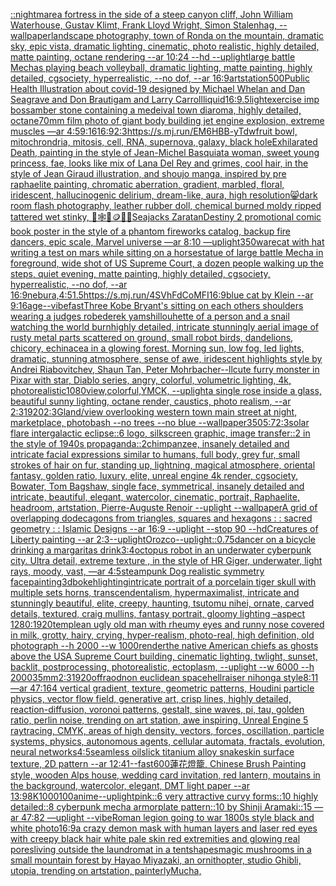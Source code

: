 [::nightmare](https://www.ebank.nz/aiartgenerator?category=%3A%3Anightmare)[a fortress in the side of a steep canyon cliff, John William Waterhouse, Gustav Klimt, Frank Lloyd Wright, Simon Stalenhag, --wallpaper](https://www.ebank.nz/aiartgenerator?category=a%20fortress%20in%20the%20side%20of%20a%20steep%20canyon%20cliff%2C%20John%20William%20Waterhouse%2C%20Gustav%20Klimt%2C%20Frank%20Lloyd%20Wright%2C%20Simon%20Stalenhag%2C%20--wallpaper)[landscape photography, town of Ronda on the mountain, dramatic sky, epic vista, dramatic lighting, cinematic, photo realistic, highly detailed, matte painting, octane rendering --ar 10:24 --hd --uplight](https://www.ebank.nz/aiartgenerator?category=landscape%20photography%2C%20town%20of%20Ronda%20on%20the%20mountain%2C%20dramatic%20sky%2C%20epic%20vista%2C%20dramatic%20lighting%2C%20cinematic%2C%20photo%20realistic%2C%20highly%20detailed%2C%20matte%20painting%2C%20octane%20rendering%20--ar%2010%3A24%20--hd%20--uplight)[large battle Mechas playing beach volleyball, dramatic lighting, matte painting, highly detailed, cgsociety, hyperrealistic, --no dof, --ar 16:9](https://www.ebank.nz/aiartgenerator?category=large%20battle%20Mechas%20playing%20beach%20volleyball%2C%20dramatic%20lighting%2C%20matte%20painting%2C%20highly%20detailed%2C%20cgsociety%2C%20hyperrealistic%2C%20--no%20dof%2C%20--ar%2016%3A9)[artstation](https://www.ebank.nz/aiartgenerator?category=artstation)[500](https://www.ebank.nz/aiartgenerator?category=500)[Public Health Illustration about covid-19 designed by Michael Whelan and Dan Seagrave and Don Brautigam and Larry Carroll](https://www.ebank.nz/aiartgenerator?category=Public%20Health%20Illustration%20about%20covid-19%20designed%20by%20Michael%20Whelan%20and%20Dan%20Seagrave%20and%20Don%20Brautigam%20and%20Larry%20Carroll)[liquid](https://www.ebank.nz/aiartgenerator?category=liquid)[16:9](https://www.ebank.nz/aiartgenerator?category=16%3A9)[.5](https://www.ebank.nz/aiartgenerator?category=.5)[light](https://www.ebank.nz/aiartgenerator?category=light)[exercise imp boss](https://www.ebank.nz/aiartgenerator?category=exercise%20imp%20boss)[amber stone containing a medeival town diaroma, highly detailed, octane](https://www.ebank.nz/aiartgenerator?category=amber%20stone%20containing%20a%20medeival%20town%20diaroma%2C%20highly%20detailed%2C%20octane)[70mm film photo of giant body building jet engine explosion, extreme muscles —ar 4:5](https://www.ebank.nz/aiartgenerator?category=70mm%20film%20photo%20of%20giant%20body%20building%20jet%20engine%20explosion%2C%20extreme%20muscles%20%E2%80%94ar%204%3A5)[9:16](https://www.ebank.nz/aiartgenerator?category=9%3A16)[16:9](https://www.ebank.nz/aiartgenerator?category=16%3A9)[2:3](https://www.ebank.nz/aiartgenerator?category=2%3A3)[<https://s.mj.run/EM6HBB-yTdw>](https://www.ebank.nz/aiartgenerator?category=%3Chttps%3A//s.mj.run/EM6HBB-yTdw%3E)[fruit bowl, mitochrondria, mitosis, cell, RNA, supernova, galaxy, black hole](https://www.ebank.nz/aiartgenerator?category=fruit%20bowl%2C%20mitochrondria%2C%20mitosis%2C%20cell%2C%20RNA%2C%20supernova%2C%20galaxy%2C%20black%20hole)[Exhilarated Death, painting in the style of Jean-Michel Basquiat](https://www.ebank.nz/aiartgenerator?category=Exhilarated%20Death%2C%20painting%20in%20the%20style%20of%20Jean-Michel%20Basquiat)[a woman, sweet young princess, fae, looks like mix of Lana Del Rey and grimes, cool hair, in the style of Jean Giraud illustration, and shoujo manga, inspired by pre raphaelite painting, chromatic aberration, gradient, marbled, floral, iridescent, hallucinogenic delirium, dream-like, aura, high resolution](https://www.ebank.nz/aiartgenerator?category=a%20woman%2C%20sweet%20young%20princess%2C%20fae%2C%20looks%20like%20mix%20of%20Lana%20Del%20Rey%20and%20grimes%2C%20cool%20hair%2C%20in%20the%20style%20of%20Jean%20Giraud%20illustration%2C%20and%20shoujo%20manga%2C%20inspired%20by%20pre%20raphaelite%20painting%2C%20chromatic%20aberration%2C%20gradient%2C%20marbled%2C%20floral%2C%20iridescent%2C%20hallucinogenic%20delirium%2C%20dream-like%2C%20aura%2C%20high%20resolution)[](https://www.ebank.nz/aiartgenerator?category=)[😸](https://www.ebank.nz/aiartgenerator?category=%F0%9F%98%B8)[dark room flash photography, leather rubber doll, chemical burned moldy ripped tattered wet stinky, 🎱🕸🍄🪙🦷🦟](https://www.ebank.nz/aiartgenerator?category=dark%20room%20flash%20photography%2C%20leather%20rubber%20doll%2C%20chemical%20burned%20moldy%20ripped%20tattered%20wet%20stinky%2C%20%F0%9F%8E%B1%F0%9F%95%B8%F0%9F%8D%84%F0%9F%AA%99%F0%9F%A6%B7%F0%9F%A6%9F)[Seajacks Zaratan](https://www.ebank.nz/aiartgenerator?category=Seajacks%20Zaratan)[Destiny 2 promotional comic book poster in the style of a phantom fireworks catalog, backup fire dancers, epic scale, Marvel universe —ar 8:10 —uplight](https://www.ebank.nz/aiartgenerator?category=Destiny%202%20promotional%20comic%20book%20poster%20in%20the%20style%20of%20a%20phantom%20fireworks%20catalog%2C%20backup%20fire%20dancers%2C%20epic%20scale%2C%20Marvel%20universe%20%E2%80%94ar%208%3A10%20%E2%80%94uplight)[350](https://www.ebank.nz/aiartgenerator?category=350)[ware](https://www.ebank.nz/aiartgenerator?category=ware)[cat with hat writing a test on mars while sitting on a horse](https://www.ebank.nz/aiartgenerator?category=cat%20with%20hat%20writing%20a%20test%20on%20mars%20while%20sitting%20on%20a%20horse)[statue of large battle Mecha in foreground, wide shot of US Supreme Court, a dozen people walking up the steps, quiet evening, matte painting, highly detailed, cgsociety, hyperrealistic, --no dof, --ar 16:9](https://www.ebank.nz/aiartgenerator?category=statue%20of%20large%20battle%20Mecha%20in%20foreground%2C%20wide%20shot%20of%20US%20Supreme%20Court%2C%20a%20dozen%20people%20walking%20up%20the%20steps%2C%20quiet%20evening%2C%20matte%20painting%2C%20highly%20detailed%2C%20cgsociety%2C%20hyperrealistic%2C%20--no%20dof%2C%20--ar%2016%3A9)[nebura,](https://www.ebank.nz/aiartgenerator?category=nebura%2C)[4:5](https://www.ebank.nz/aiartgenerator?category=4%3A5)[1.5](https://www.ebank.nz/aiartgenerator?category=1.5)[<https://s.mj.run/4SVhFdCoMFI>](https://www.ebank.nz/aiartgenerator?category=%3Chttps%3A//s.mj.run/4SVhFdCoMFI%3E)[16:9](https://www.ebank.nz/aiartgenerator?category=16%3A9)[blue cat by Klein --ar 9:16](https://www.ebank.nz/aiartgenerator?category=blue%20cat%20by%20Klein%20--ar%209%3A16)[age](https://www.ebank.nz/aiartgenerator?category=age)[--vibefast](https://www.ebank.nz/aiartgenerator?category=--vibefast)[Three Kobe Bryant's sitting on each others shoulders wearing a judges robe](https://www.ebank.nz/aiartgenerator?category=Three%20Kobe%20Bryant%27s%20sitting%20on%20each%20others%20shoulders%20wearing%20a%20judges%20robe)[derek yam](https://www.ebank.nz/aiartgenerator?category=derek%20yam)[shillouhette of a person and a snail watching the world burn](https://www.ebank.nz/aiartgenerator?category=shillouhette%20of%20a%20person%20and%20a%20snail%20watching%20the%20world%20burn)[highly detailed, intricate stunningly aerial image of rusty metal parts scattered on ground, small robot birds, dandelions, chicory, echinacea in a glowing forest. Morning sun, low fog, led lights, dramatic, stunning atmosphere, sense of awe, iridescent highlights style by Andrei Riabovitchev, Shaun Tan, Peter Mohrbacher](https://www.ebank.nz/aiartgenerator?category=highly%20detailed%2C%20intricate%20stunningly%20aerial%20image%20of%20rusty%20metal%20parts%20scattered%20on%20ground%2C%20small%20robot%20birds%2C%20dandelions%2C%20chicory%2C%20echinacea%20in%20a%20glowing%20forest.%20Morning%20sun%2C%20low%20fog%2C%20led%20lights%2C%20dramatic%2C%20stunning%20atmosphere%2C%20sense%20of%20awe%2C%20iridescent%20highlights%20style%20by%20Andrei%20Riabovitchev%2C%20Shaun%20Tan%2C%20Peter%20Mohrbacher)[--ll](https://www.ebank.nz/aiartgenerator?category=--ll)[cute furry monster in Pixar with star, Diablo series, angry, colorful, volumetric lighting, 4k, photorealistic](https://www.ebank.nz/aiartgenerator?category=cute%20furry%20monster%20in%20Pixar%20with%20star%2C%20Diablo%20series%2C%20angry%2C%20colorful%2C%20volumetric%20lighting%2C%204k%2C%20photorealistic)[1080](https://www.ebank.nz/aiartgenerator?category=1080)[view,colorful,YMCK, --uplight](https://www.ebank.nz/aiartgenerator?category=view%2Ccolorful%2CYMCK%2C%20--uplight)[a single rose inside a glass, beautiful sunny lighting, octane render, caustics, photo realism, --ar 2:3](https://www.ebank.nz/aiartgenerator?category=a%20single%20rose%20inside%20a%20glass%2C%20beautiful%20sunny%20lighting%2C%20octane%20render%2C%20caustics%2C%20photo%20realism%2C%20--ar%202%3A3)[1920](https://www.ebank.nz/aiartgenerator?category=1920)[2:3](https://www.ebank.nz/aiartgenerator?category=2%3A3)[Gland](https://www.ebank.nz/aiartgenerator?category=Gland)[/view overlooking western town main street at night, marketplace, photobash --no trees --no blue --wallpaper](https://www.ebank.nz/aiartgenerator?category=/view%20overlooking%20western%20town%20main%20street%20at%20night%2C%20marketplace%2C%20photobash%20--no%20trees%20--no%20blue%20--wallpaper)[350](https://www.ebank.nz/aiartgenerator?category=350)[5:7](https://www.ebank.nz/aiartgenerator?category=5%3A7)[2:3](https://www.ebank.nz/aiartgenerator?category=2%3A3)[solar flare intergalactic eclipse::6 logo, silkscreen graphic, image transfer::2 in the style of 1940s propaganda::2](https://www.ebank.nz/aiartgenerator?category=solar%20flare%20intergalactic%20eclipse%3A%3A6%20logo%2C%20silkscreen%20graphic%2C%20image%20transfer%3A%3A2%20in%20the%20style%20of%201940s%20propaganda%3A%3A2)[chimpanzee, insanely detailed and intricate facial expressions similar to humans, full body, grey fur, small strokes of hair on fur, standing up, lightning, magical atmosphere, oriental fantasy, golden ratio, luxury, elite, unreal engine 4k render, cgsociety, Bowater, Tom Bagshaw, single face, symmetrical, insanely detailed and intricate, beautiful, elegant, watercolor, cinematic, portrait, Raphaelite, headroom, artstation, Pierre-Auguste Renoir --uplight --wallpaper](https://www.ebank.nz/aiartgenerator?category=chimpanzee%2C%20insanely%20detailed%20and%20intricate%20facial%20expressions%20similar%20to%20humans%2C%20full%20body%2C%20grey%20fur%2C%20small%20strokes%20of%20hair%20on%20fur%2C%20standing%20up%2C%20lightning%2C%20magical%20atmosphere%2C%20oriental%20fantasy%2C%20golden%20ratio%2C%20luxury%2C%20elite%2C%20unreal%20engine%204k%20render%2C%20cgsociety%2C%20Bowater%2C%20Tom%20Bagshaw%2C%20single%20face%2C%20symmetrical%2C%20insanely%20detailed%20and%20intricate%2C%20beautiful%2C%20elegant%2C%20watercolor%2C%20cinematic%2C%20portrait%2C%20Raphaelite%2C%20headroom%2C%20artstation%2C%20Pierre-Auguste%20Renoir%20--uplight%20--wallpaper)[A grid of overlapping dodecagons from triangles, squares and hexagons : : sacred geometry : : Islamic Designs --ar 16:9 --uplight --stop 90 --hd](https://www.ebank.nz/aiartgenerator?category=A%20grid%20of%20overlapping%20dodecagons%20from%20triangles%2C%20squares%20and%20hexagons%20%3A%20%3A%20sacred%20geometry%20%3A%20%3A%20Islamic%20Designs%20--ar%2016%3A9%20--uplight%20--stop%2090%20--hd)[Creatures of Liberty painting --ar 2:3](https://www.ebank.nz/aiartgenerator?category=Creatures%20of%20Liberty%20painting%20--ar%202%3A3)[--uplight](https://www.ebank.nz/aiartgenerator?category=--uplight)[Orozco](https://www.ebank.nz/aiartgenerator?category=Orozco)[--uplight](https://www.ebank.nz/aiartgenerator?category=--uplight)[::0.75](https://www.ebank.nz/aiartgenerator?category=%3A%3A0.75)[dancer on a bicycle  drinking a margaritas drink](https://www.ebank.nz/aiartgenerator?category=dancer%20on%20a%20bicycle%20%20drinking%20a%20margaritas%20drink)[3:4](https://www.ebank.nz/aiartgenerator?category=3%3A4)[octopus robot in an underwater cyberpunk city. Ultra detail, extreme texture , in the style of HR Giger, underwater, light rays, moody, vast, —ar 4:5](https://www.ebank.nz/aiartgenerator?category=octopus%20robot%20in%20an%20underwater%20cyberpunk%20city.%20Ultra%20detail%2C%20extreme%20texture%20%2C%20in%20the%20style%20of%20HR%20Giger%2C%20underwater%2C%20light%20rays%2C%20moody%2C%20vast%2C%20%E2%80%94ar%204%3A5)[steampunk Dog realistic symmetry face](https://www.ebank.nz/aiartgenerator?category=steampunk%20Dog%20realistic%20symmetry%20face)[painting](https://www.ebank.nz/aiartgenerator?category=painting)[3d](https://www.ebank.nz/aiartgenerator?category=3d)[bokeh](https://www.ebank.nz/aiartgenerator?category=bokeh)[lighting](https://www.ebank.nz/aiartgenerator?category=lighting)[intricate portrait of a porcelain tiger skull with multiple sets horns, transcendentalism, hypermaximalist, intricate and stunningly beautiful, elite, creepy, haunting, tsutomu nihei, ornate, carved details, textured, craig mullins, fantasy portrait, gloomy lighting –aspect 1280:1920](https://www.ebank.nz/aiartgenerator?category=intricate%20portrait%20of%20a%20porcelain%20tiger%20skull%20with%20multiple%20sets%20horns%2C%20transcendentalism%2C%20hypermaximalist%2C%20intricate%20and%20stunningly%20beautiful%2C%20elite%2C%20creepy%2C%20haunting%2C%20tsutomu%20nihei%2C%20ornate%2C%20carved%20details%2C%20textured%2C%20craig%20mullins%2C%20fantasy%20portrait%2C%20gloomy%20lighting%20%E2%80%93aspect%201280%3A1920)[temple](https://www.ebank.nz/aiartgenerator?category=temple)[an ugly old man with rheumy eyes and runny nose covered in milk, grotty, hairy, crying, hyper-realism, photo-real, high definition, old photograph --h 2000 --w 1000](https://www.ebank.nz/aiartgenerator?category=an%20ugly%20old%20man%20with%20rheumy%20eyes%20and%20runny%20nose%20covered%20in%20milk%2C%20grotty%2C%20hairy%2C%20crying%2C%20hyper-realism%2C%20photo-real%2C%20high%20definition%2C%20old%20photograph%20--h%202000%20--w%201000)[render](https://www.ebank.nz/aiartgenerator?category=render)[the native American chiefs as ghosts above the USA Supreme Court building, cinematic lighting, twlight, sunset, backlit, postprocessing, photorealistic, ectoplasm, --uplight --w 6000 --h 2000](https://www.ebank.nz/aiartgenerator?category=the%20native%20American%20chiefs%20as%20ghosts%20above%20the%20USA%20Supreme%20Court%20building%2C%20cinematic%20lighting%2C%20twlight%2C%20sunset%2C%20backlit%2C%20postprocessing%2C%20photorealistic%2C%20ectoplasm%2C%20--uplight%20--w%206000%20--h%202000)[35mm](https://www.ebank.nz/aiartgenerator?category=35mm)[2:3](https://www.ebank.nz/aiartgenerator?category=2%3A3)[1920](https://www.ebank.nz/aiartgenerator?category=1920)[offraod](https://www.ebank.nz/aiartgenerator?category=offraod)[non euclidean space](https://www.ebank.nz/aiartgenerator?category=non%20euclidean%20space)[hellraiser nihonga style](https://www.ebank.nz/aiartgenerator?category=hellraiser%20nihonga%20style)[8:11](https://www.ebank.nz/aiartgenerator?category=8%3A11)[—ar 47:164 vertical gradient, texture, geometric patterns, Houdini particle physics, vector flow field, generative art, crisp lines, highly detailed, reaction-diffusion, voronoi patterns, gestalt, sine waves, pi, tau, golden ratio, perlin noise, trending on art station, awe inspiring, Unreal Engine 5 raytracing, CMYK, areas of high density, vectors, forces, oscillation, particle systems, physics, autonomous agents, cellular automata, fractals, evolution, neural networks](https://www.ebank.nz/aiartgenerator?category=%E2%80%94ar%2047%3A164%20vertical%20gradient%2C%20texture%2C%20geometric%20patterns%2C%20Houdini%20particle%20physics%2C%20vector%20flow%20field%2C%20generative%20art%2C%20crisp%20lines%2C%20highly%20detailed%2C%20reaction-diffusion%2C%20voronoi%20patterns%2C%20gestalt%2C%20sine%20waves%2C%20pi%2C%20tau%2C%20golden%20ratio%2C%20perlin%20noise%2C%20trending%20on%20art%20station%2C%20awe%20inspiring%2C%20Unreal%20Engine%205%20raytracing%2C%20CMYK%2C%20areas%20of%20high%20density%2C%20vectors%2C%20forces%2C%20oscillation%2C%20particle%20systems%2C%20physics%2C%20autonomous%20agents%2C%20cellular%20automata%2C%20fractals%2C%20evolution%2C%20neural%20networks)[4:5](https://www.ebank.nz/aiartgenerator?category=4%3A5)[seamless oilslick titanium alloy snakeskin surface texture, 2D pattern --ar 12:41](https://www.ebank.nz/aiartgenerator?category=seamless%20oilslick%20titanium%20alloy%20snakeskin%20surface%20texture%2C%202D%20pattern%20--ar%2012%3A41)[--fast](https://www.ebank.nz/aiartgenerator?category=--fast)[600](https://www.ebank.nz/aiartgenerator?category=600)[蓮花燈籠, Chinese Brush Painting style, wooden Alps house, wedding card invitation, red lantern, moutains in the background, watercolor, elegant, DMT light paper --ar 13:9](https://www.ebank.nz/aiartgenerator?category=%E8%93%AE%E8%8A%B1%E7%87%88%E7%B1%A0%2C%20Chinese%20Brush%20Painting%20style%2C%20wooden%20Alps%20house%2C%20wedding%20card%20invitation%2C%20red%20lantern%2C%20moutains%20in%20the%20background%2C%20watercolor%2C%20elegant%2C%20DMT%20light%20paper%20--ar%2013%3A9)[8K](https://www.ebank.nz/aiartgenerator?category=8K)[1000100](https://www.ebank.nz/aiartgenerator?category=1000100)[anime](https://www.ebank.nz/aiartgenerator?category=anime)[--uplight](https://www.ebank.nz/aiartgenerator?category=--uplight)[pink::6 very attractive curvy forms::10 highly detailed::8 cyberpunk mecha armorplate pattern::10 by Shinji Aramaki::15 —ar 47:82 —uplight --vibe](https://www.ebank.nz/aiartgenerator?category=pink%3A%3A6%20very%20attractive%20curvy%20forms%3A%3A10%20highly%20detailed%3A%3A8%20cyberpunk%20mecha%20armorplate%20pattern%3A%3A10%20by%20Shinji%20Aramaki%3A%3A15%20%E2%80%94ar%2047%3A82%20%E2%80%94uplight%20--vibe)[Roman legion going to war 1800s style black and white photo](https://www.ebank.nz/aiartgenerator?category=Roman%20legion%20going%20to%20war%201800s%20style%20black%20and%20white%20photo)[16:9](https://www.ebank.nz/aiartgenerator?category=16%3A9)[a crazy demon mask with human layers and laser red eyes with creepy black hair white pale skin red extremities and glowing real pores](https://www.ebank.nz/aiartgenerator?category=a%20crazy%20demon%20mask%20with%20human%20layers%20and%20laser%20red%20eyes%20with%20creepy%20black%20hair%20white%20pale%20skin%20red%20extremities%20and%20glowing%20real%20pores)[living outside the laundromat in a tent](https://www.ebank.nz/aiartgenerator?category=living%20outside%20the%20laundromat%20in%20a%20tent)[shapes](https://www.ebank.nz/aiartgenerator?category=shapes)[magic mushrooms in a small mountain forest by Hayao Miyazaki, an ornithopter, studio Ghibli, utopia, trending on artstation, painterly](https://www.ebank.nz/aiartgenerator?category=magic%20mushrooms%20in%20a%20small%20mountain%20forest%20by%20Hayao%20Miyazaki%2C%20an%20ornithopter%2C%20studio%20Ghibli%2C%20utopia%2C%20trending%20on%20artstation%2C%20painterly)[Mucha,](https://www.ebank.nz/aiartgenerator?category=Mucha%2C)